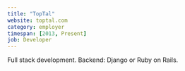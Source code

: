 ```yaml
---
title: "TopTal"
website: toptal.com
category: employer
timespan: [2013, Present]
job: Developer
---
```


Full stack development. Backend: Django or Ruby on Rails.
